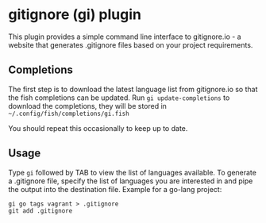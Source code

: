 # gitignore (gi) plugin

This plugin provides a simple command line interface to gitignore.io - a
website that generates .gitignore files based on your project requirements.

## Completions

The first step is to download the latest language list from gitignore.io so
that the fish completions can be updated.  Run `gi update-completions` to
download the completions, they will be stored in
`~/.config/fish/completions/gi.fish`

You should repeat this occasionally to keep up to date.

## Usage

Type `gi` followed by TAB to view the list of languages available.  To generate
a .gitignore file, specify the list of languages you are interested in and pipe
the output into the destination file.  Example for a go-lang project:

    gi go tags vagrant > .gitignore
    git add .gitignore
